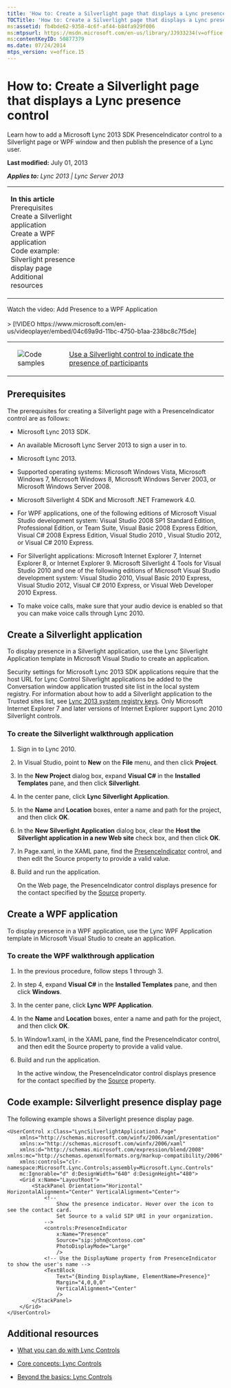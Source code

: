 ```yaml
---
title: 'How to: Create a Silverlight page that displays a Lync presence control'
TOCTitle: 'How to: Create a Silverlight page that displays a Lync presence control'
ms:assetid: fb4bde62-9358-4c6f-af44-b84fa929f006
ms:mtpsurl: https://msdn.microsoft.com/en-us/library/JJ933234(v=office.15)
ms:contentKeyID: 50877379
ms.date: 07/24/2014
mtps_version: v=office.15
---
```


# How to: Create a Silverlight page that displays a Lync presence control

Learn how to add a Microsoft Lync 2013 SDK PresenceIndicator control to a Silverlight page or WPF window and then publish the presence of a Lync user.

**Last modified:** July 01, 2013

***Applies to:** Lync 2013 | Lync Server 2013*

<table>
<colgroup>
<col style="width: 33%" />
<col style="width: 33%" />
<col style="width: 33%" />
</colgroup>
<tbody>
<tr class="odd">
<td><p><strong>In this article</strong><br />
Prerequisites<br />
Create a Silverlight application<br />
Create a WPF application<br />
Code example: Silverlight presence display page<br />
Additional resources</p></td>
<td><p><br />
</p>
<p></p></td>
</tr>
</tbody></table>

<div class="caption">
Watch the video: Add Presence to a WPF Application
</div>
<br />
> [!VIDEO https://www.microsoft.com/en-us/videoplayer/embed/04c69a9d-11bc-4750-b1aa-238bc8c7f5de]
<p></p></td>
</tr>

<table><tbody>
<tr class="even">
<td><p></p></td>
<td><p><img src="images/JJ933112.mod_icon_CodeGallery(Office.15).png" title="Code samples" alt="Code samples" /></p></td>
<td><p><a href="http://code.msdn.microsoft.com/lync-2013-use-a-silverlight-18a585be">Use a Silverlight control to indicate the presence of participants</a></p></td>
</tr>
</tbody>
</table>

## Prerequisites

The prerequisites for creating a Silverlight page with a PresenceIndicator control are as follows:

  - Microsoft Lync 2013 SDK.

  - An available Microsoft Lync Server 2013 to sign a user in to.

  - Microsoft Lync 2013.

  - Supported operating systems: Microsoft Windows Vista, Microsoft Windows 7, Microsoft Windows 8, Microsoft Windows Server 2003, or Microsoft Windows Server 2008.

  - Microsoft Silverlight 4 SDK and Microsoft .NET Framework 4.0.

  - For WPF applications, one of the following editions of Microsoft Visual Studio development system: Visual Studio 2008 SP1 Standard Edition, Professional Edition, or Team Suite, Visual Basic 2008 Express Edition, Visual C\# 2008 Express Edition, Visual Studio 2010 , Visual Studio 2012, or Visual C\# 2010 Express.

  - For Silverlight applications: Microsoft Internet Explorer 7, Internet Explorer 8, or Internet Explorer 9. Microsoft Silverlight 4 Tools for Visual Studio 2010 and one of the following editions of Microsoft Visual Studio development system: Visual Studio 2010, Visual Basic 2010 Express, Visual Studio 2012, Visual C\# 2010 Express, or Visual Web Developer 2010 Express.

  - To make voice calls, make sure that your audio device is enabled so that you can make voice calls through Lync 2010.

## Create a Silverlight application

To display presence in a Silverlight application, use the Lync Silverlight Application template in Microsoft Visual Studio to create an application.

Security settings for Microsoft Lync 2013 SDK applications require that the host URL for Lync Control Silverlight applications be added to the Conversation window application trusted site list in the local system registry. For information about how to add a Silverlight application to the Trusted sites list, see [Lync 2013 system registry keys](lync-2013-system-registry-keys.md). Only Microsoft Internet Explorer 7 and later versions of Internet Explorer support Lync 2010 Silverlight controls.

### To create the Silverlight walkthrough application

1.  Sign in to Lync 2010.

2.  In Visual Studio, point to **New** on the **File** menu, and then click **Project**.

3.  In the **New Project** dialog box, expand **Visual C\#** in the **Installed Templates** pane, and then click **Silverlight**.

4.  In the center pane, click **Lync Silverlight Application**.

5.  In the **Name** and **Location** boxes, enter a name and path for the project, and then click **OK**.

6.  In the **New Silverlight Application** dialog box, clear the **Host the Silverlight application in a new Web site** check box, and then click **OK**.

7.  In Page.xaml, in the XAML pane, find the [PresenceIndicator](https://msdn.microsoft.com/en-us/library/hh345947\(v=office.15\)) control, and then edit the Source property to provide a valid value.

8.  Build and run the application.
    
    On the Web page, the PresenceIndicator control displays presence for the contact specified by the [Source](https://msdn.microsoft.com/en-us/library/hh363511\(v=office.15\)) property.

## Create a WPF application

To display presence in a WPF application, use the Lync WPF Application template in Microsoft Visual Studio to create an application.

### To create the WPF walkthrough application

1.  In the previous procedure, follow steps 1 through 3.

2.  In step 4, expand **Visual C\#** in the **Installed Templates** pane, and then click **Windows**.

3.  In the center pane, click **Lync WPF Application**.

4.  In the **Name** and **Location** boxes, enter a name and path for the project, and then click **OK**.

5.  In Window1.xaml, in the XAML pane, find the PresenceIndicator control, and then edit the Source property to provide a valid value.

6.  Build and run the application.
    
    In the active window, the PresenceIndicator control displays presence for the contact specified by the [Source](https://msdn.microsoft.com/en-us/library/hh363511\(v=office.15\)) property.

## Code example: Silverlight presence display page

The following example shows a Silverlight presence display page.

    <UserControl x:Class="LyncSilverlightApplication3.Page"
        xmlns="http://schemas.microsoft.com/winfx/2006/xaml/presentation" 
        xmlns:x="http://schemas.microsoft.com/winfx/2006/xaml"
        xmlns:d="http://schemas.microsoft.com/expression/blend/2008" xmlns:mc="http://schemas.openxmlformats.org/markup-compatibility/2006" 
        xmlns:controls="clr-namespace:Microsoft.Lync.Controls;assembly=Microsoft.Lync.Controls" 
        mc:Ignorable="d" d:DesignWidth="640" d:DesignHeight="480">
        <Grid x:Name="LayoutRoot">
            <StackPanel Orientation="Horizontal" HorizontalAlignment="Center" VerticalAlignment="Center">
                <!-- 
                    Show the presence indicator. Hover over the icon to see the contact card.
                    Set Source to a valid SIP URI in your organization. 
                -->
                <controls:PresenceIndicator 
                    x:Name="Presence" 
                    Source="sip:john@contoso.com" 
                    PhotoDisplayMode="Large" 
                    />
                <!-- Use the DisplayName property from PresenceIndicator to show the user's name -->
                <TextBlock 
                    Text="{Binding DisplayName, ElementName=Presence}" 
                    Margin="4,0,0,0" 
                    VerticalAlignment="Center"
                    />
            </StackPanel>
        </Grid>
    </UserControl>

## Additional resources

  - [What you can do with Lync Controls](what-you-can-do-with-lync-controls.md)

  - [Core concepts: Lync Controls](core-concepts-lync-controls.md)

  - [Beyond the basics: Lync Controls](beyond-the-basics-lync-controls.md)

